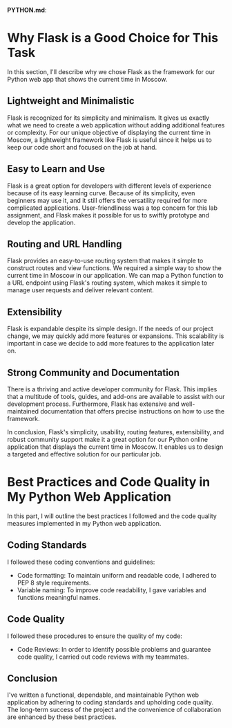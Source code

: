 **PYTHON.md**:

# Why Flask is a Good Choice for This Task

In this section, I'll describe why we chose Flask as the framework for our Python web app that shows the current time in Moscow.

## Lightweight and Minimalistic

Flask is recognized for its simplicity and minimalism. It gives us exactly what we need to create a web application without adding additional features or complexity. For our unique objective of displaying the current time in Moscow, a lightweight framework like Flask is useful since it helps us to keep our code short and focused on the job at hand.

## Easy to Learn and Use

Flask is a great option for developers with different levels of experience because of its easy learning curve. Because of its simplicity, even beginners may use it, and it still offers the versatility required for more complicated applications. User-friendliness was a top concern for this lab assignment, and Flask makes it possible for us to swiftly prototype and develop the application.

## Routing and URL Handling

Flask provides an easy-to-use routing system that makes it simple to construct routes and view functions. We required a simple way to show the current time in Moscow in our application. We can map a Python function to a URL endpoint using Flask's routing system, which makes it simple to manage user requests and deliver relevant content.

## Extensibility

Flask is expandable despite its simple design. If the needs of our project change, we may quickly add more features or expansions. This scalability is important in case we decide to add more features to the application later on.

## Strong Community and Documentation

There is a thriving and active developer community for Flask. This implies that a multitude of tools, guides, and add-ons are available to assist with our development process. Furthermore, Flask has extensive and well-maintained documentation that offers precise instructions on how to use the framework.

In conclusion, Flask's simplicity, usability, routing features, extensibility, and robust community support make it a great option for our Python online application that displays the current time in Moscow. It enables us to design a targeted and effective solution for our particular job.

# Best Practices and Code Quality in My Python Web Application

In this part, I will outline the best practices I followed and the code quality measures implemented in my Python web application.

## Coding Standards

I followed these coding conventions and guidelines:

- Code formatting: To maintain uniform and readable code, I adhered to PEP 8 style requirements.
- Variable naming: To improve code readability, I gave variables and functions meaningful names.

## Code Quality

I followed these procedures to ensure the quality of my code:

- Code Reviews: In order to identify possible problems and guarantee code quality, I carried out code reviews with my teammates.

## Conclusion

I've written a functional, dependable, and maintainable Python web application by adhering to coding standards and upholding code quality. The long-term success of the project and the convenience of collaboration are enhanced by these best practices.